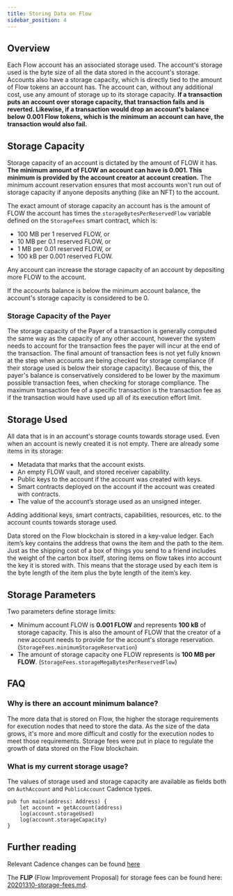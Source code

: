 ```yaml
---
title: Storing Data on Flow
sidebar_position: 4
---
```


## Overview

Each Flow account has an associated storage used. The account's storage used is the byte size of all the data stored in the account's storage. Accounts also have a storage capacity, which is directly tied to the amount of Flow tokens an account has. The account can, without any additional cost, use any amount of storage up to its storage capacity. **If a transaction puts an account over storage capacity, that transaction fails and is reverted. Likewise, if a transaction would drop an account's balance below 0.001 Flow tokens, which is the minimum an account can have, the transaction would also fail.**

## Storage Capacity

Storage capacity of an account is dictated by the amount of FLOW it has. **The minimum amount of FLOW an account can have is 0.001. This minimum is provided by the account creator at account creation.** The minimum account reservation ensures that most accounts won't run out of storage capacity if anyone deposits anything (like an NFT) to the account.

The exact amount of storage capacity an account has is the amount of FLOW the account has times the `storageBytesPerReservedFlow` variable defined on the `StorageFees` smart contract, which is:

- 100 MB per 1 reserved FLOW, or
- 10 MB per 0.1 reserved FLOW, or
- 1 MB per 0.01 reserved FLOW, or
- 100 kB per 0.001 reserved FLOW.

Any account can increase the storage capacity of an account by depositing more FLOW to the account.

If the accounts balance is below the minimum account balance, the account's storage capacity is considered to be 0.

### Storage Capacity of the Payer

The storage capacity of the Payer of a transaction is generally computed the same way as the capacity of any other account, however the system needs to account for the transaction fees the payer will incur at the end of the transaction. The final amount of transaction fees is not yet fully known at the step when accounts are being checked for storage compliance (if their storage used is below their storage capacity). Because of this, the payer's balance is conservatively considered to be lower by the maximum possible transaction fees, when checking for storage compliance. The maximum transaction fee of a specific transaction is the transaction fee as if the transaction would have used up all of its execution effort limit.

## Storage Used

All data that is in an account's storage counts towards storage used. Even when an account is newly created it is not empty. There are already some items in its storage:

- Metadata that marks that the account exists.
- An empty FLOW vault, and stored receiver capability.
- Public keys to the account if the account was created with keys.
- Smart contracts deployed on the account if the account was created with contracts.
- The value of the account’s storage used as an unsigned integer.

Adding additional keys, smart contracts, capabilities, resources, etc. to the account counts towards storage used.

Data stored on the Flow blockchain is stored in a key-value ledger. Each item’s key contains the address that owns the item and the path to the item. Just as the shipping cost of a box of things you send to a friend includes the weight of the carton box itself, storing items on flow takes into account the key it is stored with. This means that the storage used by each item is the byte length of the item plus the byte length of the item’s key.

## Storage Parameters

Two parameters define storage limits:

- Minimum account FLOW is **0.001 FLOW** and represents **100 kB** of storage capacity. This is also the amount of FLOW that the creator of a new account needs to provide for the account's storage reservation. (`StorageFees.minimumStorageReservation`)
- The amount of storage capacity one FLOW represents is **100 MB per FLOW**. (`StorageFees.storageMegaBytesPerReservedFlow`)

## FAQ

### Why is there an account minimum balance?

The more data that is stored on Flow, 
the higher the storage requirements for execution nodes that need to store the data. 
As the size of the data grows, 
it's more and more difficult and costly for the execution nodes to meet those requirements.
Storage fees were put in place to regulate the growth of data stored on the Flow blockchain.

### What is my current storage usage?

The values of storage used and storage capacity are available as fields both on `AuthAccount` and `PublicAccount` Cadence types.

```cadence
pub fun main(address: Address) {
    let account = getAccount(address)
    log(account.storageUsed)
    log(account.storageCapacity)
}
```

## Further reading

Relevant Cadence changes can be found [here](../../cadence/language/accounts.mdx#account-storage)

The **FLIP** (Flow Improvement Proposal) for storage fees can be found here: [20201310-storage-fees.md](https://github.com/onflow/flips/blob/main/protocol/20201310-storage-fees.md).
